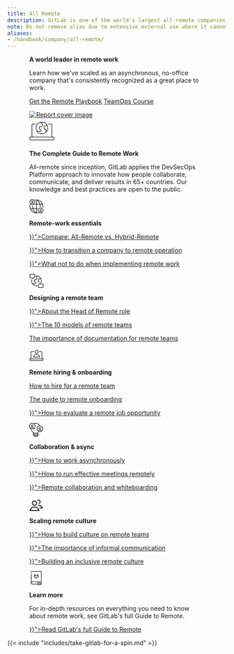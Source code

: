 ```yaml
---
title: All Remote
description: GitLab is one of the world's largest all-remote companies
note: Do not remove alias due to extensive external use where it cannot be updated.
aliases:
- /handbook/company/all-remote/
---
```


<div class="row my-4" style="max-width: 80%; margin-left: auto; margin-right: auto;">
    <div class="col p-4 m-2">
        <p class="h1 mt-5"><strong>A world leader in remote work</strong></p>
        <p class="h3 my-4">Learn how we've scaled as an asynchronous, no-office company that's consistently recognized as a great place to work.</p>
        <p class="h4 my-4"><a href="https://learn.gitlab.com/allremote/remote-playbook" class="me-4 my-2 btn btn-lg btn-primary">Get the Remote Playbook</a>
        <a href="https://about.gitlab.com/teamops/" class="btn btn-lg my-2 btn-white">TeamOps Course <i class="fa-solid fa-chevron-right"></i></a>
    </div>
    <div class="col p-4">
        <a href="https://learn.gitlab.com/allremote/remote-playbook"><img src="/images/remote-playbook-cover.png" alt="Report cover image" style="min-width: 400px;"></a>
    </div>
</div>

<div class="row my-4" style="max-width: 80%; margin-left: auto; margin-right: auto;">
    <div class="col p-4 m-2">
        <svg width="59" height="58" viewBox="0 0 59 58" fill="none" xmlns="http://www.w3.org/2000/svg"> <g id="remote-work"> <path id="Vector" d="M6.58795 42.92V15.66C6.58795 14.9216 6.88127 14.2135 7.40337 13.6914C7.92547 13.1693 8.63359 12.876 9.37195 12.876H14.3542" stroke="currentColor" fill="none" stroke-width="1.27982" stroke-linecap="round" stroke-linejoin="round"></path> <path id="Vector_2" d="M52.4152 42.92V15.66C52.4152 14.9216 52.1218 14.2135 51.5997 13.6914C51.0776 13.1693 50.3695 12.876 49.6312 12.876H44.3242" stroke="currentColor" fill="none" stroke-width="1.27982" stroke-linecap="round" stroke-linejoin="round"></path> <path id="Vector_3" d="M4.44648 49.5609C3.70811 49.5609 2.99999 49.2676 2.47789 48.7455C1.95579 48.2234 1.66248 47.5153 1.66248 46.7769V42.9199H57.3425V46.7595C57.3425 47.4979 57.0492 48.206 56.5271 48.7281C56.0049 49.2502 55.2968 49.5435 54.5585 49.5435L4.44648 49.5609Z" stroke="currentColor" fill="none" stroke-width="1.27982" stroke-linecap="round" stroke-linejoin="round"></path> <path id="Vector_4" d="M25.4413 9.2395L28.9677 11.5595C29.5818 11.9622 30.0861 12.5112 30.4354 13.1571C30.7846 13.803 30.9679 14.5256 30.9687 15.2599V15.7645C30.9672 16.6741 30.6048 17.546 29.961 18.1887C29.3173 18.8313 28.4448 19.1923 27.5351 19.1923H25.6443C25.3003 19.1915 24.9596 19.2586 24.6415 19.3897C24.3235 19.5209 24.0345 19.7134 23.7909 19.9564C23.5474 20.1994 23.3542 20.488 23.2224 20.8057C23.0906 21.1235 23.0227 21.4641 23.0227 21.8081V22.5737C23.0227 22.9177 23.0906 23.2583 23.2224 23.5761C23.3542 23.8938 23.5474 24.1824 23.7909 24.4254C24.0345 24.6684 24.3235 24.8609 24.6415 24.992C24.9596 25.1232 25.3003 25.1903 25.6443 25.1895V25.1895C25.9474 25.1895 26.2474 25.2497 26.527 25.3667C26.8065 25.4837 27.06 25.6552 27.2726 25.8711C27.4853 26.087 27.6529 26.343 27.7657 26.6243C27.8785 26.9056 27.9342 27.2065 27.9295 27.5095C27.9303 27.8101 27.8718 28.1079 27.7573 28.3858C27.6428 28.6637 27.4746 28.9163 27.2623 29.1291C27.05 29.3419 26.7978 29.5108 26.5202 29.626C26.2426 29.7412 25.9449 29.8005 25.6443 29.8005H18.4059" stroke="currentColor" fill="none" stroke-width="1.27982" stroke-linecap="round" stroke-linejoin="round"></path> <path id="Vector_5" d="M40.9808 15.0278L35.9754 17.8002C35.5197 18.0509 35.1398 18.4196 34.8755 18.8675C34.6112 19.3155 34.4723 19.8263 34.4732 20.3464V22.7534C34.4732 23.2149 34.6565 23.6575 34.9828 23.9838C35.3092 24.3101 35.7517 24.4934 36.2132 24.4934V24.4934C36.8454 24.4934 37.4518 24.7446 37.8988 25.1916C38.3459 25.6387 38.597 26.245 38.597 26.8772V31.3664" stroke="currentColor" fill="none" stroke-width="1.27982" stroke-linecap="round" stroke-linejoin="round"></path> <path id="Vector_6" d="M29.5028 35.5714C36.9471 35.5714 42.9819 29.5366 42.9819 22.0922C42.9819 14.6479 36.9471 8.61304 29.5028 8.61304C22.0584 8.61304 16.0236 14.6479 16.0236 22.0922C16.0236 29.5366 22.0584 35.5714 29.5028 35.5714Z" stroke="currentColor" fill="none" stroke-width="1.27982" stroke-linecap="round" stroke-linejoin="round"></path> </g> </svg>
        <p class="h1 my-3"><strong>The Complete Guide to Remote Work</strong></p>
    </div>
    <div class="col p-4">
        <p class="h3">All-remote since inception, GitLab applies the DevSecOps Platform approach to innovate how people collaborate, communicate, and deliver results in 65+ countries. Our knowledge and best practices are open to the public.</p>
    </div>
</div>

<div class="row" style="max-width: 80%; margin-left: auto; margin-right: auto;">
    <div class="col p-4 m-2 bg-light rounded-3" style="min-width: 300px;">
        <svg width="33" height="33" viewBox="0 0 33 33" fill="currentColor" fill-opacity="0" xmlns="http://www.w3.org/2000/svg"> <g clip-path="url(#clip0_7608_14931)"> <path d="M14.0486 2.30282C16.2195 1.88644 18.4556 1.95451 20.5972 2.50217C22.7387 3.04983 24.733 4.06357 26.4375 5.47101C28.142 6.87845 29.5147 8.64486 30.4577 10.6441C31.4006 12.6434 31.8905 14.8262 31.8924 17.0367C31.8923 18.0184 31.7969 18.9978 31.6077 19.9611" stroke="currentColor" stroke-width="1.27982" stroke-linecap="round" stroke-linejoin="round"></path> <path d="M19.8733 31.7386C17.6948 32.1792 15.4457 32.1305 13.2883 31.596C11.1309 31.0615 9.11918 30.0546 7.39839 28.6479C5.67759 27.2412 4.29069 25.4699 3.33786 23.4619C2.38503 21.4539 1.89006 19.2593 1.88869 17.0367C1.8884 15.8668 2.02368 14.7008 2.29183 13.562" stroke="currentColor" stroke-width="1.27982" stroke-linecap="round" stroke-linejoin="round"></path> <path d="M15.7124 31.8569C13.3466 30.1772 11.4177 27.955 10.0872 25.3765C8.75678 22.7979 8.06353 19.9382 8.06553 17.0367C8.06553 16.7871 8.06553 16.5407 8.06553 16.2944" stroke="currentColor" stroke-width="1.27982" stroke-linecap="round" stroke-linejoin="round"></path> <path d="M25.652 18.5788C25.6936 18.0701 25.716 17.555 25.716 17.0367C25.7175 14.1021 25.0085 11.2109 23.6495 8.60999C22.2906 6.00909 20.3221 3.77588 17.9123 2.10123" stroke="currentColor" stroke-width="1.27982" stroke-linecap="round" stroke-linejoin="round"></path> <path d="M16.8917 2.03406V32.0393" stroke="currentColor" stroke-width="1.27982" stroke-linecap="round" stroke-linejoin="round"></path> <path d="M14.0486 12.0358H30.8782" stroke="currentColor" stroke-width="1.27982" stroke-linecap="round" stroke-linejoin="round"></path> <path d="M2.90306 22.0376H19.5471" stroke="currentColor" stroke-width="1.27982" stroke-linecap="round" stroke-linejoin="round"></path> <path d="M11.4142 11.6711C10.3558 10.7319 8.98978 10.2132 7.57474 10.2132C6.15969 10.2132 4.79372 10.7319 3.73529 11.6711" stroke="currentColor" stroke-width="1.27982" stroke-linecap="round" stroke-linejoin="round"></path> <path d="M7.57393 8.20877C8.51036 8.20877 9.26949 7.44964 9.26949 6.51321C9.26949 5.57678 8.51036 4.81766 7.57393 4.81766C6.6375 4.81766 5.87837 5.57678 5.87837 6.51321C5.87837 7.44964 6.6375 8.20877 7.57393 8.20877Z" stroke="currentColor" stroke-width="1.27982" stroke-linecap="round" stroke-linejoin="round"></path> <path d="M7.59297 13.178C10.8019 13.178 13.4033 10.5766 13.4033 7.36767C13.4033 4.1587 10.8019 1.55731 7.59297 1.55731C4.384 1.55731 1.78261 4.1587 1.78261 7.36767C1.78261 10.5766 4.384 13.178 7.59297 13.178Z" stroke="currentColor" stroke-width="1.27982" stroke-linecap="round" stroke-linejoin="round"></path> <path d="M30.2116 30.7659C29.1532 29.8267 27.7872 29.308 26.3722 29.308C24.9571 29.308 23.5912 29.8267 22.5327 30.7659" stroke="currentColor" stroke-width="1.27982" stroke-linecap="round" stroke-linejoin="round"></path> <path d="M26.3743 27.3036C27.3107 27.3036 28.0698 26.5445 28.0698 25.6081C28.0698 24.6716 27.3107 23.9125 26.3743 23.9125C25.4378 23.9125 24.6787 24.6716 24.6787 25.6081C24.6787 26.5445 25.4378 27.3036 26.3743 27.3036Z" stroke="currentColor" stroke-width="1.27982" stroke-linecap="round" stroke-linejoin="round"></path> <path d="M26.3943 32.2729C29.6032 32.2729 32.2046 29.6715 32.2046 26.4625C32.2046 23.2535 29.6032 20.6521 26.3943 20.6521C23.1853 20.6521 20.5839 23.2535 20.5839 26.4625C20.5839 29.6715 23.1853 32.2729 26.3943 32.2729Z" stroke="currentColor" stroke-width="1.27982" stroke-linecap="round" stroke-linejoin="round"></path> </g> <defs> <clipPath id="clip0_7608_14931"> <rect width="31.9954" height="31.9954" fill="white" transform="translate(0.995361 0.917358)"></rect> </clipPath> </defs> </svg>
        <p class="h3 my-3"><strong>Remote-work essentials</strong></p>
        <p class="h5 my-4"><a href="{{< ref "all-remote-vs-hybrid-remote-comparison" >}}">Compare: All-Remote vs. Hybrid-Remote <i class="fa-solid fa-chevron-right"></i></a></p>
        <p class="h5 my-4"><a href="{{< ref "transition" >}}">How to transition a company to remote operation <i class="fa-solid fa-chevron-right"></i></a></p>
        <p class="h5 my-4"><a href="{{< ref "what-not-to-do" >}}">What not to do when implementing remote work <i class="fa-solid fa-chevron-right"></i></a></p>
    </div>
    <div class="col p-4 m-2 bg-light rounded-3" style="min-width: 300px;">
        <svg width="33" height="33" viewBox="0 0 33 33" fill="currentColor" fill-opacity="0" xmlns="http://www.w3.org/2000/svg"> <g clip-path="url(#clip0_7608_14935)"> <path d="M15.4182 5.72589L17.1876 7.91758C17.8479 8.7318 18.2073 9.74883 18.205 10.7972V11.6098C18.205 12.3736 17.9017 13.106 17.3616 13.646C16.8216 14.186 16.0892 14.4894 15.3255 14.4894H13.7577C13.4689 14.4882 13.1827 14.5439 12.9155 14.6534C12.6483 14.763 12.4054 14.9242 12.2006 15.1278C11.9958 15.3314 11.8332 15.5734 11.7221 15.8399C11.611 16.1065 11.5536 16.3923 11.5532 16.6811V17.321C11.554 17.9026 11.7857 18.46 12.1972 18.871C12.6087 19.2819 13.1665 19.5127 13.7481 19.5127H13.8025C14.2966 19.5127 14.7706 19.7088 15.1203 20.0579C15.4701 20.407 15.667 20.8807 15.6678 21.3748V21.4324C15.6678 21.9416 15.4655 22.4299 15.1055 22.7899C14.7455 23.1499 14.2572 23.3522 13.7481 23.3522H7.66896" stroke="currentColor" stroke-width="1.27982" stroke-linecap="round" stroke-linejoin="round"></path> <path d="M26.6267 11.002L22.4321 13.3312C22.0468 13.5392 21.7246 13.8472 21.4994 14.2227C21.2742 14.5982 21.1543 15.0274 21.1523 15.4653V17.4874C21.1523 17.8803 21.3084 18.2571 21.5862 18.5349C21.864 18.8127 22.2408 18.9688 22.6337 18.9688V18.9688C22.9582 18.968 23.278 19.0466 23.5652 19.1978C23.8524 19.3489 24.0983 19.568 24.2814 19.8359" stroke="currentColor" stroke-width="1.27982" stroke-linecap="round" stroke-linejoin="round"></path> <path d="M18.7328 28.1226C18.1578 28.2101 17.5771 28.254 16.9955 28.2538C15.2211 28.2538 13.4717 27.8364 11.8885 27.0353C10.3054 26.2342 8.93287 25.0719 7.88198 23.6422C6.8311 22.2126 6.1313 20.5558 5.83915 18.8057C5.54699 17.0556 5.67068 15.2613 6.20022 13.5679" stroke="currentColor" stroke-width="1.27982" stroke-linecap="round" stroke-linejoin="round"></path> <path d="M15.4202 5.72587C15.9418 5.65456 16.4679 5.62035 16.9943 5.62349C18.7908 5.62449 20.5613 6.05316 22.1592 6.87406C23.7572 7.69495 25.1368 8.88449 26.1838 10.3443C27.2309 11.8041 27.9154 13.4922 28.1807 15.2689C28.4461 17.0457 28.2846 18.8601 27.7096 20.5621" stroke="currentColor" stroke-width="1.27982" stroke-linecap="round" stroke-linejoin="round"></path> <path d="M22.5489 32.2821H31.0468C31.3894 32.2846 31.7191 32.1514 31.9637 31.9116C32.2083 31.6718 32.348 31.3448 32.3522 31.0022V25.3551C32.3472 25.0139 32.2081 24.6884 31.965 24.4489C31.722 24.2094 31.3944 24.0752 31.0532 24.0752H27.7513L25.3133 22.0179V24.0593H22.5489C22.2107 24.0634 21.8876 24.1996 21.6485 24.4387C21.4094 24.6778 21.2732 25.0009 21.269 25.3391V31.0022C21.269 31.3417 21.4039 31.6672 21.6439 31.9072C21.8839 32.1472 22.2094 32.2821 22.5489 32.2821Z" stroke="currentColor" stroke-width="1.27982" stroke-linecap="round" stroke-linejoin="round"></path> <path d="M11.4389 1.56647H2.94092C2.76995 1.5652 2.60042 1.59779 2.44209 1.66234C2.28377 1.72689 2.13978 1.82214 2.01844 1.9426C1.89709 2.06305 1.80078 2.20633 1.73506 2.36417C1.66934 2.52201 1.63551 2.6913 1.63551 2.86228V8.49347C1.63593 8.66433 1.67005 8.83343 1.73592 8.99108C1.80179 9.14873 1.89812 9.29184 2.01938 9.41221C2.14064 9.53258 2.28445 9.62784 2.44259 9.69255C2.60072 9.75725 2.77007 9.79013 2.94092 9.78928H6.23645L8.6745 11.8306V9.78928H11.4517C11.7926 9.78507 12.1181 9.6467 12.3576 9.40414C12.5972 9.16158 12.7315 8.83439 12.7315 8.49347V2.86228C12.7337 2.69179 12.7017 2.52259 12.6375 2.36462C12.5734 2.20665 12.4783 2.06309 12.3579 1.94237C12.2375 1.82166 12.0941 1.72622 11.9363 1.66167C11.7785 1.59712 11.6094 1.56475 11.4389 1.56647V1.56647Z" stroke="currentColor" stroke-width="1.27982" stroke-linecap="round" stroke-linejoin="round"></path> </g> <defs> <clipPath id="clip0_7608_14935"> <rect width="31.9954" height="31.9954" fill="white" transform="translate(0.995361 0.926514)"></rect> </clipPath> </defs> </svg>
        <p class="h3 my-3"><strong>Designing a remote team</strong></p>
        <p class="h5 my-4"><a href="{{< ref "head-of-remote" >}}">About the Head of Remote role <i class="fa-solid fa-chevron-right"></i></a></p>
        <p class="h5 my-4"><a href="{{< ref "stages" >}}">The 10 models of remote teams <i class="fa-solid fa-chevron-right"></i></a></p>
        <p class="h5 my-4"><a href="handbook-first/">The importance of documentation for remote teams <i class="fa-solid fa-chevron-right"></i></a></p>
    </div>
</div>

<div class="row" style="max-width: 80%; margin-left: auto; margin-right: auto;">
    <div class="col p-4 m-2 bg-light rounded-3" style="min-width: 300px;">
        <svg width="33" height="33" viewBox="0 0 33 33" fill="currentColor" fill-opacity="0" xmlns="http://www.w3.org/2000/svg"> <g clip-path="url(#clip0_7608_14923)"> <path d="M4.351 24.9684V9.93055C4.351 9.52324 4.5128 9.13261 4.80082 8.84459C5.08883 8.55658 5.47946 8.39478 5.88678 8.39478H10.8781" stroke="currentColor" stroke-width="1.27982" stroke-linecap="round" stroke-linejoin="round"></path> <path d="M29.6352 24.9684V9.93055C29.6352 9.52324 29.4733 9.13261 29.1853 8.84459C28.8973 8.55658 28.5067 8.39478 28.0994 8.39478H23.2521" stroke="currentColor" stroke-width="1.27982" stroke-linecap="round" stroke-linejoin="round"></path> <path d="M3.17015 28.6223C2.76283 28.6223 2.3722 28.4605 2.08419 28.1724C1.79617 27.8844 1.63437 27.4938 1.63437 27.0865V24.9684H32.3499V27.0865C32.3499 27.4938 32.1881 27.8844 31.9001 28.1724C31.6121 28.4605 31.2215 28.6223 30.8142 28.6223H3.17015Z" stroke="currentColor" stroke-width="1.27982" stroke-linecap="round" stroke-linejoin="round"></path> <path d="M24.3889 20.5786C24.3889 12.7941 10.1989 12.7685 10.1989 20.5786H24.3889Z" stroke="currentColor" stroke-width="1.27982" stroke-linecap="round" stroke-linejoin="round"></path> <path d="M17.2964 12.0966C19.1818 12.0966 20.7103 10.5682 20.7103 8.68271C20.7103 6.79726 19.1818 5.2688 17.2964 5.2688C15.4109 5.2688 13.8824 6.79726 13.8824 8.68271C13.8824 10.5682 15.4109 12.0966 17.2964 12.0966Z" stroke="currentColor" stroke-width="1.27982" stroke-linecap="round" stroke-linejoin="round"></path> </g> <defs> <clipPath id="clip0_7608_14923"> <rect width="31.9954" height="31.9954" fill="white" transform="translate(0.995361 0.949402)"></rect> </clipPath> </defs> </svg>
        <p class="h3 my-3"><strong>Remote hiring & onboarding</strong></p>
        <p class="h5 my-4"><a href="hiring/">How to hire for a remote team <i class="fa-solid fa-chevron-right"></i></p>
        <p class="h5 my-4"><a href="./onboarding">The guide to remote onboarding <i class="fa-solid fa-chevron-right"></i></a></p>
        <p class="h5 my-4"><a href="{{< ref "evaluate" >}}">How to evaluate a remote job opportunity <i class="fa-solid fa-chevron-right"></i></a></p>
    </div>
    <div class="col p-4 m-2 bg-light rounded-3" style="min-width: 300px;">
        <svg width="32" height="33" viewBox="0 0 32 33" fill="currentColor" fill-opacity="0" xmlns="http://www.w3.org/2000/svg"> <g clip-path="url(#clip0_7608_14965)"> <path d="M4.97144 17.0143C5.80529 19.2113 7.31272 21.0883 9.27801 22.3767C9.56103 22.5663 9.7927 22.823 9.95237 23.1239C10.112 23.4248 10.1947 23.7606 10.1931 24.1013V27.144C10.1914 28.521 10.7363 29.8423 11.7082 30.8178C12.68 31.7933 13.9994 32.3431 15.3763 32.3465V32.3465C16.0595 32.3469 16.736 32.2126 17.3672 31.9512C17.9984 31.6899 18.5719 31.3067 19.0548 30.8234C19.5377 30.3402 19.9206 29.7665 20.1816 29.1352C20.4425 28.5038 20.5764 27.8272 20.5756 27.144V24.1013C20.5744 23.6371 20.73 23.1861 21.0171 22.8214" stroke="currentColor" stroke-width="1.27982" stroke-linecap="round" stroke-linejoin="round"></path> <path d="M24.7044 7.04123C23.6472 5.41078 22.1807 4.08619 20.4515 3.19968C18.7223 2.31318 16.7908 1.89578 14.8498 1.98915C13.8133 2.03543 12.7888 2.22936 11.8071 2.56507" stroke="currentColor" stroke-width="1.27982" stroke-linecap="round" stroke-linejoin="round"></path> <path d="M10.1765 24.1012H20.575" stroke="currentColor" stroke-width="1.27982" stroke-linecap="round" stroke-linejoin="round"></path> <path d="M9.39221 26.8496H21.3585" stroke="currentColor" stroke-width="1.27982" stroke-linecap="round" stroke-linejoin="round"></path> <path d="M10.0903 29.5979H20.8375" stroke="currentColor" stroke-width="1.27982" stroke-linecap="round" stroke-linejoin="round"></path> <path d="M11.6615 13.2099C10.4499 12.1377 8.88795 11.5458 7.27009 11.5458C5.65224 11.5458 4.09028 12.1377 2.87872 13.2099" stroke="currentColor" stroke-width="1.27982" stroke-linecap="round" stroke-linejoin="round"></path> <path d="M7.26612 9.2461C8.33708 9.2461 9.20527 8.37792 9.20527 7.30695C9.20527 6.23599 8.33708 5.3678 7.26612 5.3678C6.19515 5.3678 5.32697 6.23599 5.32697 7.30695C5.32697 8.37792 6.19515 9.2461 7.26612 9.2461Z" stroke="currentColor" stroke-width="1.27982" stroke-linecap="round" stroke-linejoin="round"></path> <path d="M7.28982 14.9312C10.9618 14.9312 13.9385 11.9545 13.9385 8.28255C13.9385 4.61061 10.9618 1.63391 7.28982 1.63391C3.61787 1.63391 0.641174 4.61061 0.641174 8.28255C0.641174 11.9545 3.61787 14.9312 7.28982 14.9312Z" stroke="currentColor" stroke-width="1.27982" stroke-linecap="round" stroke-linejoin="round"></path> <path d="M29.076 19.2284C27.8637 18.1526 26.2991 17.5586 24.6783 17.5586C23.0575 17.5586 21.4929 18.1526 20.2805 19.2284" stroke="currentColor" stroke-width="1.27982" stroke-linecap="round" stroke-linejoin="round"></path> <path d="M24.6801 15.2069C25.751 15.2069 26.6192 14.3387 26.6192 13.2678C26.6192 12.1968 25.751 11.3286 24.6801 11.3286C23.6091 11.3286 22.7409 12.1968 22.7409 13.2678C22.7409 14.3387 23.6091 15.2069 24.6801 15.2069Z" stroke="currentColor" stroke-width="1.27982" stroke-linecap="round" stroke-linejoin="round"></path> <path d="M24.7013 20.9496C28.3733 20.9496 31.35 17.9729 31.35 14.301C31.35 10.629 28.3733 7.65234 24.7013 7.65234C21.0294 7.65234 18.0527 10.629 18.0527 14.301C18.0527 17.9729 21.0294 20.9496 24.7013 20.9496Z" stroke="currentColor" stroke-width="1.27982" stroke-linecap="round" stroke-linejoin="round"></path> </g> <defs> <clipPath id="clip0_7608_14965"> <rect width="31.9954" height="31.9954" fill="white" transform="translate(0 0.990845)"></rect> </clipPath> </defs> </svg>
        <p class="h3 my-3"><strong>Collaboration &amp; async</strong></p>
        <p class="h5 my-4"><a href="{{< ref "asynchronous" >}}">How to work asynchronously <i class="fa-solid fa-chevron-right"></i></a></p>
        <p class="h5 my-4"><a href="{{< ref "meetings" >}}">How to run effective meetings remotely <i class="fa-solid fa-chevron-right"></i></a></p>
        <p class="h5 my-4"><a href="{{< ref "collaboration-and-whiteboarding" >}}">Remote collaboration and whiteboarding <i class="fa-solid fa-chevron-right"></i></a></p>
    </div>
</div>

<div class="row" style="max-width: 80%; margin-left: auto; margin-right: auto;">
    <div class="col p-4 m-2 bg-light rounded-3" style="min-width: 300px;">
        <svg width="33" height="32" viewBox="0 0 32 32" fill="currentColor" xmlns="http://www.w3.org/2000/svg"> <g clip-path="url(#clip0_10836_13664)"> <path d="M23.9 32H0.0799561L3.41996 25.72C4.63996 23.44 6.99996 22 9.59996 22H14.38C16.98 22 19.36 23.42 20.56 25.72L23.88 32H23.9ZM3.39996 30H20.58L18.82 26.66C17.96 25.02 16.26 24 14.4 24H9.61996C7.75996 24 6.07996 25.02 5.19996 26.66L3.41996 30H3.39996Z"></path> <path d="M12 20C8.7 20 6 17.3 6 14C6 10.7 8.7 8 12 8C15.3 8 18 10.7 18 14C18 17.3 15.3 20 12 20ZM12 10C9.8 10 8 11.8 8 14C8 16.2 9.8 18 12 18C14.2 18 16 16.2 16 14C16 11.8 14.2 10 12 10Z"></path> <path d="M32.1599 26H23.5199V24H28.2999L26.9799 22.12C26.0399 20.8 24.5199 20 22.8999 20H20.0199V18H22.8999C25.1799 18 27.3199 19.1 28.6199 20.96L32.1599 26Z"></path> <path d="M22.0599 15.88L21.6399 13.92C23.0199 13.62 23.9999 12.4 23.9999 10.98C23.9999 9.31998 22.6599 7.97998 20.9999 7.97998C20.3599 7.97998 19.7599 8.17998 19.2399 8.53998L18.0599 6.91998C18.9199 6.29998 19.9199 5.97998 20.9799 5.97998C23.7399 5.97998 25.9799 8.21998 25.9799 10.98C25.9799 13.32 24.3199 15.38 22.0399 15.86L22.0599 15.88Z"></path> </g> <defs> <clipPath id="clip0_10836_13664"> <rect width="32" height="32" fill="#FFFFFF"></rect> </clipPath> </defs> </svg>
        <p class="h3 my-3"><strong>Scaling remote culture</strong></p>
        <p class="h5 my-4"><a href="{{< ref "building-culture" >}}">How to build culture on remote teams <i class="fa-solid fa-chevron-right"></i></a></p>
        <p class="h5 my-4"><a href="{{< ref "informal-communication" >}}">The importance of informal communication <i class="fa-solid fa-chevron-right"></i></a></p>
        <p class="h5 my-4"><a href="{{< ref "building-diversity-and-inclusion" >}}">Building an inclusive remote culture <i class="fa-solid fa-chevron-right"></i></a></p>
    </div>
    <div class="col p-4 m-2 bg-light rounded-3" style="min-width: 300px;">
        <svg width="33" height="32" viewBox="0 0 33 32" fill="none" xmlns="http://www.w3.org/2000/svg"> <g id="handbook-gitlab"> <path id="Vector" d="M5.00882 3.37281C5.00967 2.64774 5.2983 1.95265 5.81131 1.44024C6.32431 0.927831 7.01974 0.640014 7.74482 0.640015H28.1832V21.9072" stroke="currentColor" fill="none" stroke-width="1.27982" stroke-linecap="round" stroke-linejoin="round"></path> <path id="Vector_2" d="M5.00882 27.2032V6.42883" stroke="currentColor" stroke-width="1.27982" fill="none" stroke-linecap="round" stroke-linejoin="round"></path> <path id="Vector_3" d="M25.7288 29.9361H28.1832V24.4705H7.74482C7.38594 24.47 7.0305 24.5403 6.69878 24.6773C6.36706 24.8142 6.06556 25.0151 5.8115 25.2686C5.55744 25.5221 5.35579 25.8231 5.21807 26.1545C5.08034 26.4859 5.00924 26.8412 5.00882 27.2001V27.2001C5.00882 27.5592 5.07961 27.9148 5.21715 28.2466C5.35468 28.5784 5.55627 28.8798 5.81037 29.1336C6.06447 29.3874 6.36611 29.5886 6.69804 29.7258C7.02997 29.8629 7.38567 29.9333 7.74482 29.9329H19.8856" stroke="currentColor" fill="none" stroke-width="1.27982" stroke-linecap="round" stroke-linejoin="round"></path> <path id="Vector_4" d="M25.5238 31.3601L22.8006 30.0225L20.0774 31.3601V26.8833H25.5238V31.3601Z" stroke="currentColor" fill="none" stroke-width="1.27982" stroke-linecap="round" stroke-linejoin="round"></path> <path id="Vector_5" d="M16.5993 16.8L21.3289 13.3088C21.3929 13.2615 21.4404 13.1953 21.4646 13.1194C21.4887 13.0435 21.4883 12.962 21.4633 12.8864L19.8345 7.7888C19.8229 7.7507 19.7994 7.71733 19.7674 7.69362C19.7354 7.66991 19.6967 7.6571 19.6569 7.6571C19.6171 7.6571 19.5783 7.66991 19.5463 7.69362C19.5143 7.71733 19.4908 7.7507 19.4793 7.7888L18.3977 11.1744H14.7977L13.7129 7.7888C13.7013 7.7507 13.6778 7.71733 13.6458 7.69362C13.6138 7.66991 13.5751 7.6571 13.5353 7.6571C13.4955 7.6571 13.4567 7.66991 13.4247 7.69362C13.3927 7.71733 13.3692 7.7507 13.3577 7.7888L11.7289 12.8864C11.7039 12.962 11.7034 13.0435 11.7276 13.1194C11.7517 13.1953 11.7992 13.2615 11.8633 13.3088L16.5993 16.8Z" stroke="currentColor" fill="none" stroke-width="1.27982" stroke-linecap="round" stroke-linejoin="round"></path> </g> </svg>
        <p class="h3 my-3"><strong>Learn more</strong></p>
        <p class="h4 my-4">For in-depth resources on everything you need to know about remote work, see GitLab's full Guide to Remote.</p>
        <p class="h5 my-4"><a href="{{< ref "guide" >}}">Read GitLab's full Guide to Remote <i class="fa-solid fa-chevron-right"></i></a></p>
    </div>
</div>

{{< include "includes/take-gitlab-for-a-spin.md" >}}
